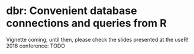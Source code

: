 # dbr: Convenient database connections and queries from R

Vignette coming, until then, please check the slides presented at the useR! 2018 conference: TODO

